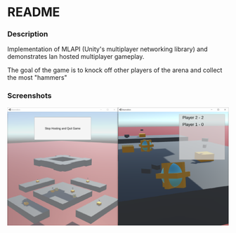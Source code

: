 # README

### Description

Implementation of MLAPI (Unity's multiplayer networking library) and demonstrates lan hosted multiplayer gameplay.

The goal of the game is to knock off other players of the arena and collect the most "hammers"

### Screenshots

![Alt text](/screenshots/example.png?raw=true "Optional Title")